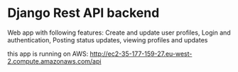 # Django Rest API backend

Web app with following features: Create and update user profiles, Login and authentication, Posting status updates, viewing profiles and updates

this app is running on AWS:
http://ec2-35-177-159-27.eu-west-2.compute.amazonaws.com/api